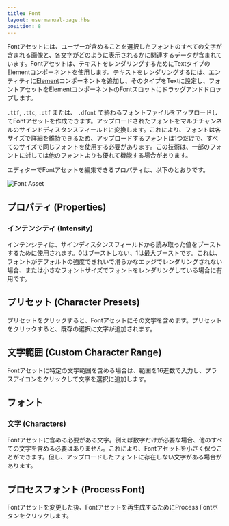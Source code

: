 ```yaml
---
title: Font
layout: usermanual-page.hbs
position: 8
---
```


Fontアセットには、ユーザーが含めることを選択したフォントのすべての文字が含まれる画像と、各文字がどのように表示されるかに関連するデータが含まれています。Fontアセットは、テキストをレンダリングするためにTextタイプのElementコンポーネントを使用します。テキストをレンダリングするには、エンティティに[Element][1]コンポーネントを追加し、そのタイプをTextに設定し、フォントアセットをElementコンポーネントのFontスロットにドラッグアンドドロップします。

`.ttf`, `.ttc`, `.otf` または、 `.dfont` で終わるフォントファイルをアップロードしてFontアセットを作成できます。アップロードされたフォントをマルチチャンネルのサインドディスタンスフィールドに変換します。これにより、フォントは各サイズで詳細を維持できるため、アップロードするフォントは1つだけで、すべてのサイズで同じフォントを使用する必要があります。この技術は、一部のフォントに対しては他のフォントよりも優れて機能する場合があります。

エディターでFontアセットを編集できるプロパティは、以下のとおりです。

![Font Asset][2]

## プロパティ (Properties)

### インテンシティ (Intensity)

インテンシティは、サインディスタンスフィールドから読み取った値をブーストするために使用されます。0はブーストしない、1は最大ブーストです。これは、フォントがデフォルトの強度できれいで滑らかなエッジでレンダリングされない場合、または小さなフォントサイズでフォントをレンダリングしている場合に有用です。

## プリセット (Character Presets)

プリセットをクリックすると、Fontアセットにその文字を含めます。プリセットをクリックすると、既存の選択に文字が追加されます。

## 文字範囲 (Custom Character Range)

Fontアセットに特定の文字範囲を含める場合は、範囲を16進数で入力し、プラスアイコンをクリックして文字を選択に追加します。

## フォント

### 文字 (Characters)

Fontアセットに含める必要がある文字。例えば数字だけが必要な場合、他のすべての文字を含める必要はありません。これにより、Fontアセットを小さく保つことができます。但し、アップロードしたフォントに存在しない文字がある場合があります。

## プロセスフォント (Process Font)

Fontアセットを変更した後、Fontアセットを再生成するためにProcess Fontボタンをクリックします。

[1]: /user-manual/packs/components/element/
[2]: /images/user-manual/assets/fonts/font.png
